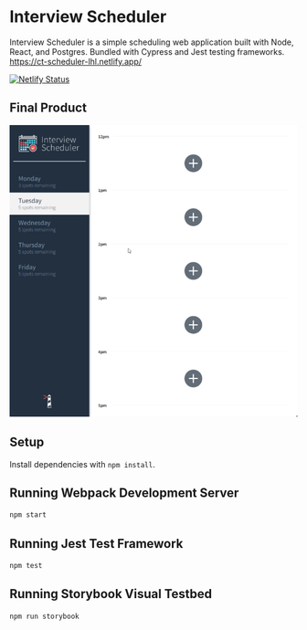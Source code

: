 Interview Scheduler
=========

Interview Scheduler is a simple scheduling web application built with Node, React, and Postgres. Bundled with Cypress and Jest testing frameworks.\
https://ct-scheduler-lhl.netlify.app/

[![Netlify Status](https://api.netlify.com/api/v1/badges/fcb7b8d4-56f7-412c-a3fc-355064f3e331/deploy-status)](https://app.netlify.com/sites/ct-scheduler-lhl/deploys)

## Final Product
!["Preview"](./public/screenshots/demo-small.gif)

## Setup

Install dependencies with `npm install`.

## Running Webpack Development Server

```sh
npm start
```

## Running Jest Test Framework

```sh
npm test
```

## Running Storybook Visual Testbed

```sh
npm run storybook
```
